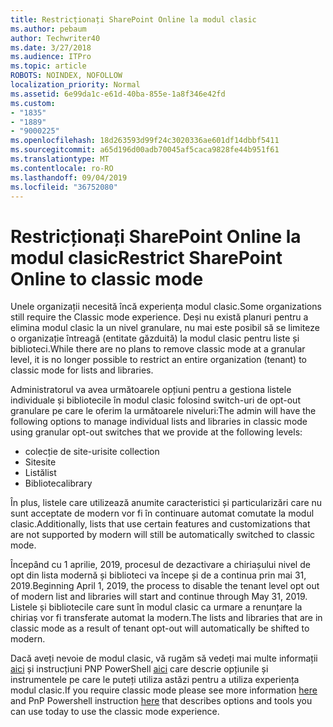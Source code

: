 ```yaml
---
title: Restricționați SharePoint Online la modul clasic
ms.author: pebaum
author: Techwriter40
ms.date: 3/27/2018
ms.audience: ITPro
ms.topic: article
ROBOTS: NOINDEX, NOFOLLOW
localization_priority: Normal
ms.assetid: 6e99da1c-e61d-40ba-855e-1a8f346e42fd
ms.custom:
- "1835"
- "1889"
- "9000225"
ms.openlocfilehash: 18d263593d99f24c3020336ae601df14dbbf5411
ms.sourcegitcommit: a65d196d00adb70045af5caca9828fe44b951f61
ms.translationtype: MT
ms.contentlocale: ro-RO
ms.lasthandoff: 09/04/2019
ms.locfileid: "36752080"
---
```

# <a name="restrict-sharepoint-online-to-classic-mode"></a><span data-ttu-id="5b2a7-102">Restricționați SharePoint Online la modul clasic</span><span class="sxs-lookup"><span data-stu-id="5b2a7-102">Restrict SharePoint Online to classic mode</span></span>

<span data-ttu-id="5b2a7-103">Unele organizații necesită încă experiența modul clasic.</span><span class="sxs-lookup"><span data-stu-id="5b2a7-103">Some organizations still require the Classic mode experience.</span></span> <span data-ttu-id="5b2a7-104">Deși nu există planuri pentru a elimina modul clasic la un nivel granulare, nu mai este posibil să se limiteze o organizație întreagă (entitate găzduită) la modul clasic pentru liste și biblioteci.</span><span class="sxs-lookup"><span data-stu-id="5b2a7-104">While there are no plans to remove classic mode at a granular level, it is no longer possible to restrict an entire organization (tenant) to classic mode for lists and libraries.</span></span>

<span data-ttu-id="5b2a7-105">Administratorul va avea următoarele opțiuni pentru a gestiona listele individuale și bibliotecile în modul clasic folosind switch-uri de opt-out granulare pe care le oferim la următoarele niveluri:</span><span class="sxs-lookup"><span data-stu-id="5b2a7-105">The admin will have the following options to manage individual lists and libraries in classic mode using granular opt-out switches that we provide at the following levels:</span></span>

- <span data-ttu-id="5b2a7-106">colecție de site-uri</span><span class="sxs-lookup"><span data-stu-id="5b2a7-106">site collection</span></span>
- <span data-ttu-id="5b2a7-107">Site</span><span class="sxs-lookup"><span data-stu-id="5b2a7-107">site</span></span>
- <span data-ttu-id="5b2a7-108">Listă</span><span class="sxs-lookup"><span data-stu-id="5b2a7-108">list</span></span>
- <span data-ttu-id="5b2a7-109">Biblioteca</span><span class="sxs-lookup"><span data-stu-id="5b2a7-109">library</span></span>

<span data-ttu-id="5b2a7-110">În plus, listele care utilizează anumite caracteristici și particularizări care nu sunt acceptate de modern vor fi în continuare automat comutate la modul clasic.</span><span class="sxs-lookup"><span data-stu-id="5b2a7-110">Additionally, lists that use certain features and customizations that are not supported by modern will still be automatically switched to classic mode.</span></span>

<span data-ttu-id="5b2a7-111">Începând cu 1 aprilie, 2019, procesul de dezactivare a chiriașului nivel de opt din lista modernă și biblioteci va începe și de a continua prin mai 31, 2019.</span><span class="sxs-lookup"><span data-stu-id="5b2a7-111">Beginning April 1, 2019, the process to disable the tenant level opt out of modern list and libraries will start and continue through May 31, 2019.</span></span>  <span data-ttu-id="5b2a7-112">Listele și bibliotecile care sunt în modul clasic ca urmare a renunțare la chiriaș vor fi transferate automat la modern.</span><span class="sxs-lookup"><span data-stu-id="5b2a7-112">The lists and libraries that are in classic mode as a result of tenant opt-out will automatically be shifted to modern.</span></span>

<span data-ttu-id="5b2a7-113">Dacă aveți nevoie de modul clasic, vă rugăm să vedeți mai multe informații [aici](https://techcommunity.microsoft.com/t5/Microsoft-SharePoint-Blog/Delivering-SharePoint-modern-experiences/ba-p/315023) și instrucțiuni PNP PowerShell [aici](https://docs.microsoft.com/sharepoint/dev/transform/modernize-userinterface-lists-and-libraries-optout) care descrie opțiunile și instrumentele pe care le puteți utiliza astăzi pentru a utiliza experiența modul clasic.</span><span class="sxs-lookup"><span data-stu-id="5b2a7-113">If you require classic mode please see more information [here](https://techcommunity.microsoft.com/t5/Microsoft-SharePoint-Blog/Delivering-SharePoint-modern-experiences/ba-p/315023) and PnP Powershell instruction [here](https://docs.microsoft.com/sharepoint/dev/transform/modernize-userinterface-lists-and-libraries-optout) that describes options and tools you can use today to use the classic mode experience.</span></span>
